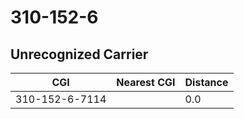 # 310-152-6
## Unrecognized Carrier


| CGI | Nearest CGI | Distance |
|-----|-------------|----------|
| 310-152-6-7114 |  | 0.0 |
